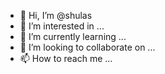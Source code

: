 - 👋 Hi, I’m @shulas
- 👀 I’m interested in ...
- 🌱 I’m currently learning ...
- 💞️ I’m looking to collaborate on ...
- 📫 How to reach me ...

<!---
shulas/shulas is a ✨ special ✨ repository because its `README.md` (this file) appears on your GitHub profile.
You can click the Preview link to take a look at your changes.
--->
